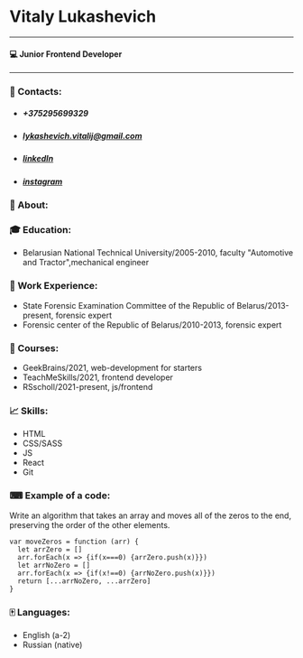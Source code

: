 # Vitaly Lukashevich
***
#### 💻 Junior Frontend Developer
***
### 📘 Contacts:
* ##### +375295699329
* ##### lykashevich.vitalij@gmail.com
* ##### [linkedIn](https://www.linkedin.com/in/vitaly-lukashevich-0aa168225/)
* ##### [instagram](https://www.instagram.com/lykashevich.vitalij/)
### 👔 About:
### 🎓 Education:
* Belarusian National Technical University/2005-2010, faculty "Automotive and Tractor",mechanical engineer
### 💼 Work Experience:
* State Forensic Examination Committee of the Republic of Belarus/2013-present, forensic expert
* Forensic center of the Republic of Belarus/2010-2013, forensic expert
### 📝 Courses:
* GeekBrains/2021, web-development for starters
* TeachMeSkills/2021, frontend developer
* RSscholl/2021-present, js/frontend
### 📈 Skills:
* HTML
* CSS/SASS
* JS
* React
* Git
### ⌨ Example of a code:
Write an algorithm that takes an array and moves all of the zeros to the end, preserving the order of the other elements.
```
var moveZeros = function (arr) {
  let arrZero = []
  arr.forEach(x => {if(x===0) {arrZero.push(x)}})
  let arrNoZero = []
  arr.forEach(x => {if(x!==0) {arrNoZero.push(x)}})
  return [...arrNoZero, ...arrZero]
}
```
### 🀄 Languages:
* English (a-2)
* Russian (native)